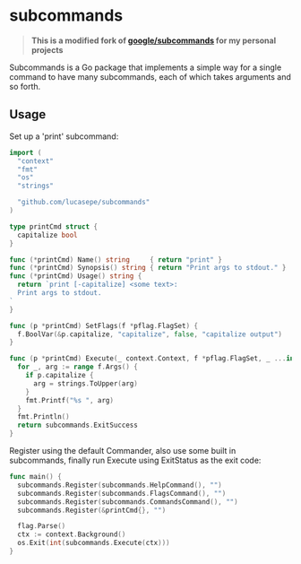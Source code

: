 # subcommands

> **This is a modified fork of [google/subcommands](https://github.com/google/subcommands) for my personal projects**

Subcommands is a Go package that implements a simple way for a single command to
have many subcommands, each of which takes arguments and so forth.


## Usage ##

Set up a 'print' subcommand:

```go
import (
  "context"
  "fmt"
  "os"
  "strings"

  "github.com/lucasepe/subcommands"
)

type printCmd struct {
  capitalize bool
}

func (*printCmd) Name() string     { return "print" }
func (*printCmd) Synopsis() string { return "Print args to stdout." }
func (*printCmd) Usage() string {
  return `print [-capitalize] <some text>:
  Print args to stdout.
`
}

func (p *printCmd) SetFlags(f *pflag.FlagSet) {
  f.BoolVar(&p.capitalize, "capitalize", false, "capitalize output")
}

func (p *printCmd) Execute(_ context.Context, f *pflag.FlagSet, _ ...interface{}) subcommands.ExitStatus {
  for _, arg := range f.Args() {
    if p.capitalize {
      arg = strings.ToUpper(arg)
    }
    fmt.Printf("%s ", arg)
  }
  fmt.Println()
  return subcommands.ExitSuccess
}
```

Register using the default Commander, also use some built in subcommands,
finally run Execute using ExitStatus as the exit code:

```go
func main() {
  subcommands.Register(subcommands.HelpCommand(), "")
  subcommands.Register(subcommands.FlagsCommand(), "")
  subcommands.Register(subcommands.CommandsCommand(), "")
  subcommands.Register(&printCmd{}, "")

  flag.Parse()
  ctx := context.Background()
  os.Exit(int(subcommands.Execute(ctx)))
}
```
